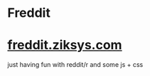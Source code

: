 # Freddit
# [freddit.ziksys.com](http://freddit.ziksys.com/)
just having fun with reddit/r and some js + css
